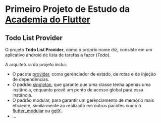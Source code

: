 # Primeiro Projeto de Estudo da [Academia do Flutter](https://academiadoflutter.com.br/)
## Todo List Provider

O projeto **Todo List Provider**, como o próprio nome diz, consiste em um aplicativo android de lista de tarefas a fazer (*Todo*).

A arquitetura do projeto inclui:

- O pacote [provider](https://pub.dev/packages/provider), como gerenciador de estado, de rotas e de injeção de dependências.
- O padrão [singleton](https://refactoring.guru/pt-br/design-patterns/singleton), que garante que uma classe tenha apenas uma instância, enquanto provê um ponto de acesso global para essa instância.
- O padrão modular, para garantir um gerênciamento de memório mais eficiente, similarmente ao realizado em outros pacotes como o [flutter_modular](https://modular.flutterando.com.br/docs/intro) ou [getX](https://github.com/jonataslaw/getx#about-get).
- ...

